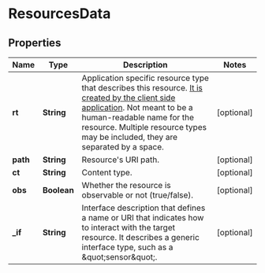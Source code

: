 
# ResourcesData

## Properties
Name | Type | Description | Notes
------------ | ------------- | ------------- | -------------
**rt** | **String** | Application specific resource type that describes this resource. [It is created by the client side application](/docs/v1.2/collecting/resource-setup-in-mbed-cloud-client.html). Not meant to be a human-readable name for the resource. Multiple resource types may be included, they are separated by a space. |  [optional]
**path** | **String** | Resource&#39;s URI path. |  [optional]
**ct** | **String** | Content type. |  [optional]
**obs** | **Boolean** | Whether the resource is observable or not (true/false). |  [optional]
**_if** | **String** | Interface description that defines a name or URI that indicates how to interact with the target resource. It describes a generic interface type, such as a \&quot;sensor\&quot;. |  [optional]



